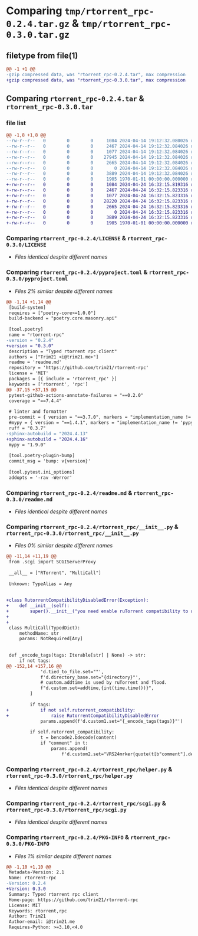 # Comparing `tmp/rtorrent_rpc-0.2.4.tar.gz` & `tmp/rtorrent_rpc-0.3.0.tar.gz`

## filetype from file(1)

```diff
@@ -1 +1 @@
-gzip compressed data, was "rtorrent_rpc-0.2.4.tar", max compression
+gzip compressed data, was "rtorrent_rpc-0.3.0.tar", max compression
```

## Comparing `rtorrent_rpc-0.2.4.tar` & `rtorrent_rpc-0.3.0.tar`

### file list

```diff
@@ -1,8 +1,8 @@
--rw-r--r--   0        0        0     1084 2024-04-14 19:12:32.080026 rtorrent_rpc-0.2.4/LICENSE
--rw-r--r--   0        0        0     2467 2024-04-14 19:12:32.084026 rtorrent_rpc-0.2.4/pyproject.toml
--rw-r--r--   0        0        0     1077 2024-04-14 19:12:32.084026 rtorrent_rpc-0.2.4/readme.md
--rw-r--r--   0        0        0    27945 2024-04-14 19:12:32.084026 rtorrent_rpc-0.2.4/rtorrent_rpc/__init__.py
--rw-r--r--   0        0        0     2665 2024-04-14 19:12:32.084026 rtorrent_rpc-0.2.4/rtorrent_rpc/helper.py
--rw-r--r--   0        0        0        0 2024-04-14 19:12:32.084026 rtorrent_rpc-0.2.4/rtorrent_rpc/py.typed
--rw-r--r--   0        0        0     3889 2024-04-14 19:12:32.084026 rtorrent_rpc-0.2.4/rtorrent_rpc/scgi.py
--rw-r--r--   0        0        0     1905 1970-01-01 00:00:00.000000 rtorrent_rpc-0.2.4/PKG-INFO
+-rw-r--r--   0        0        0     1084 2024-04-24 16:32:15.819316 rtorrent_rpc-0.3.0/LICENSE
+-rw-r--r--   0        0        0     2467 2024-04-24 16:32:15.823316 rtorrent_rpc-0.3.0/pyproject.toml
+-rw-r--r--   0        0        0     1077 2024-04-24 16:32:15.823316 rtorrent_rpc-0.3.0/readme.md
+-rw-r--r--   0        0        0    28220 2024-04-24 16:32:15.823316 rtorrent_rpc-0.3.0/rtorrent_rpc/__init__.py
+-rw-r--r--   0        0        0     2665 2024-04-24 16:32:15.823316 rtorrent_rpc-0.3.0/rtorrent_rpc/helper.py
+-rw-r--r--   0        0        0        0 2024-04-24 16:32:15.823316 rtorrent_rpc-0.3.0/rtorrent_rpc/py.typed
+-rw-r--r--   0        0        0     3889 2024-04-24 16:32:15.823316 rtorrent_rpc-0.3.0/rtorrent_rpc/scgi.py
+-rw-r--r--   0        0        0     1905 1970-01-01 00:00:00.000000 rtorrent_rpc-0.3.0/PKG-INFO
```

### Comparing `rtorrent_rpc-0.2.4/LICENSE` & `rtorrent_rpc-0.3.0/LICENSE`

 * *Files identical despite different names*

### Comparing `rtorrent_rpc-0.2.4/pyproject.toml` & `rtorrent_rpc-0.3.0/pyproject.toml`

 * *Files 2% similar despite different names*

```diff
@@ -1,14 +1,14 @@
 [build-system]
 requires = ["poetry-core>=1.0.0"]
 build-backend = "poetry.core.masonry.api"
 
 [tool.poetry]
 name = "rtorrent-rpc"
-version = "0.2.4"
+version = "0.3.0"
 description = "Typed rtorrent rpc client"
 authors = ["Trim21 <i@trim21.me>"]
 readme = 'readme.md'
 repository = 'https://github.com/trim21/rtorrent-rpc'
 license = 'MIT'
 packages = [{ include = 'rtorrent_rpc' }]
 keywords = ['rtorrent', 'rpc']
@@ -37,15 +37,15 @@
 pytest-github-actions-annotate-failures = "==0.2.0"
 coverage = "==7.4.4"
 
 # linter and formatter
 pre-commit = { version = "==3.7.0", markers = "implementation_name != 'pypy'", python = "^3.9" }
 #mypy = { version = "==1.4.1", markers = "implementation_name != 'pypy'", python = "^3.9" }
 ruff = "0.3.7"
-sphinx-autobuild = "2024.4.13"
+sphinx-autobuild = "2024.4.16"
 mypy = "1.9.0"
 
 [tool.poetry-plugin-bump]
 commit_msg = 'bump: v{version}'
 
 [tool.pytest.ini_options]
 addopts = '-rav -Werror'
```

### Comparing `rtorrent_rpc-0.2.4/readme.md` & `rtorrent_rpc-0.3.0/readme.md`

 * *Files identical despite different names*

### Comparing `rtorrent_rpc-0.2.4/rtorrent_rpc/__init__.py` & `rtorrent_rpc-0.3.0/rtorrent_rpc/__init__.py`

 * *Files 0% similar despite different names*

```diff
@@ -11,14 +11,19 @@
 from .scgi import SCGIServerProxy
 
 __all__ = ["RTorrent", "MultiCall"]
 
 Unknown: TypeAlias = Any
 
 
+class RutorrentCompatibilityDisabledError(Exception):
+    def __init__(self):
+        super().__init__("you need enable ruTorrent compatibility to use this feature")
+
+
 class MultiCall(TypedDict):
     methodName: str
     params: NotRequired[Any]
 
 
 def _encode_tags(tags: Iterable[str] | None) -> str:
     if not tags:
@@ -152,14 +157,16 @@
             'd.tied_to_file.set=""',
             f'd.directory_base.set="{directory}"',
             # custom.addtime is used by ruTorrent and flood.
             f"d.custom.set=addtime,{int(time.time())}",
         ]
 
         if tags:
+            if not self.rutorrent_compatibility:
+                raise RutorrentCompatibilityDisabledError
             params.append(f'd.custom1.set="{_encode_tags(tags)}"')
 
         if self.rutorrent_compatibility:
             t = bencode2.bdecode(content)
             if "comment" in t:
                 params.append(
                     f'd.custom2.set="VRS24mrker{quote(t[b"comment"].decode().strip())}"'
```

### Comparing `rtorrent_rpc-0.2.4/rtorrent_rpc/helper.py` & `rtorrent_rpc-0.3.0/rtorrent_rpc/helper.py`

 * *Files identical despite different names*

### Comparing `rtorrent_rpc-0.2.4/rtorrent_rpc/scgi.py` & `rtorrent_rpc-0.3.0/rtorrent_rpc/scgi.py`

 * *Files identical despite different names*

### Comparing `rtorrent_rpc-0.2.4/PKG-INFO` & `rtorrent_rpc-0.3.0/PKG-INFO`

 * *Files 1% similar despite different names*

```diff
@@ -1,10 +1,10 @@
 Metadata-Version: 2.1
 Name: rtorrent-rpc
-Version: 0.2.4
+Version: 0.3.0
 Summary: Typed rtorrent rpc client
 Home-page: https://github.com/trim21/rtorrent-rpc
 License: MIT
 Keywords: rtorrent,rpc
 Author: Trim21
 Author-email: i@trim21.me
 Requires-Python: >=3.10,<4.0
```

